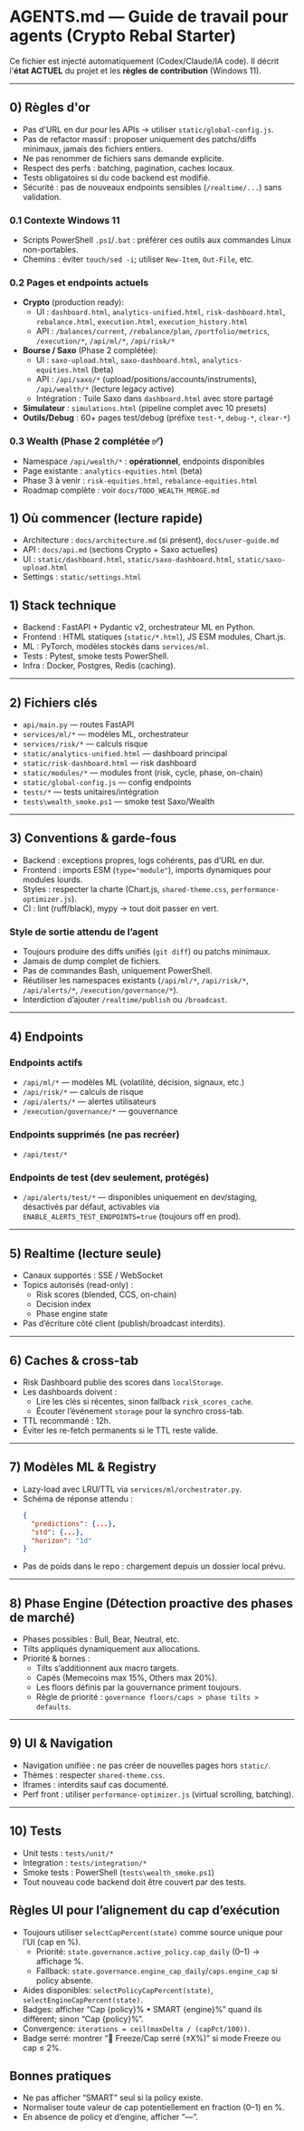 # AGENTS.md — Guide de travail pour agents (Crypto Rebal Starter)

Ce fichier est injecté automatiquement (Codex/Claude/IA code).
Il décrit l'**état ACTUEL** du projet et les **règles de contribution** (Windows 11).

---

## 0) Règles d'or
- Pas d'URL en dur pour les APIs → utiliser `static/global-config.js`.
- Pas de refactor massif : proposer uniquement des patchs/diffs minimaux, jamais des fichiers entiers.
- Ne pas renommer de fichiers sans demande explicite.
- Respect des perfs : batching, pagination, caches locaux.
- Tests obligatoires si du code backend est modifié.
- Sécurité : pas de nouveaux endpoints sensibles (`/realtime/...`) sans validation.

### 0.1 Contexte Windows 11
- Scripts PowerShell `.ps1`/`.bat` : préférer ces outils aux commandes Linux non-portables.
- Chemins : éviter `touch/sed -i`; utiliser `New-Item`, `Out-File`, etc.

### 0.2 Pages et endpoints **actuels**
- **Crypto** (production ready):
  - UI : `dashboard.html`, `analytics-unified.html`, `risk-dashboard.html`, `rebalance.html`, `execution.html`, `execution_history.html`
  - API : `/balances/current`, `/rebalance/plan`, `/portfolio/metrics`, `/execution/*`, `/api/ml/*`, `/api/risk/*`
- **Bourse / Saxo** (Phase 2 complétée):
  - UI : `saxo-upload.html`, `saxo-dashboard.html`, `analytics-equities.html` (beta)
  - API : `/api/saxo/*` (upload/positions/accounts/instruments), `/api/wealth/*` (lecture legacy active)
  - Intégration : Tuile Saxo dans `dashboard.html` avec store partagé
- **Simulateur** : `simulations.html` (pipeline complet avec 10 presets)
- **Outils/Debug** : 60+ pages test/debug (préfixe `test-*`, `debug-*`, `clear-*`)

### 0.3 Wealth (Phase 2 complétée ✅)
- Namespace `/api/wealth/*` : **opérationnel**, endpoints disponibles
- Page existante : `analytics-equities.html` (beta)
- Phase 3 à venir : `risk-equities.html`, `rebalance-equities.html`
- Roadmap complète : voir `docs/TODO_WEALTH_MERGE.md`

## 1) Où commencer (lecture rapide)
- Architecture : `docs/architecture.md` (si présent), `docs/user-guide.md`
- API : `docs/api.md` (sections Crypto + Saxo actuelles)
- UI : `static/dashboard.html`, `static/saxo-dashboard.html`, `static/saxo-upload.html`
- Settings : `static/settings.html`

## 1) Stack technique

- Backend : FastAPI + Pydantic v2, orchestrateur ML en Python.
- Frontend : HTML statiques (`static/*.html`), JS ESM modules, Chart.js.
- ML : PyTorch, modèles stockés dans `services/ml`.
- Tests : Pytest, smoke tests PowerShell.
- Infra : Docker, Postgres, Redis (caching).

---

## 2) Fichiers clés

- `api/main.py` — routes FastAPI
- `services/ml/*` — modèles ML, orchestrateur
- `services/risk/*` — calculs risque
- `static/analytics-unified.html` — dashboard principal
- `static/risk-dashboard.html` — risk dashboard
- `static/modules/*` — modules front (risk, cycle, phase, on-chain)
- `static/global-config.js` — config endpoints
- `tests/*` — tests unitaires/intégration
- `tests\wealth_smoke.ps1` — smoke test Saxo/Wealth

---

## 3) Conventions & garde-fous

- Backend : exceptions propres, logs cohérents, pas d’URL en dur.
- Frontend : imports ESM (`type="module"`), imports dynamiques pour modules lourds.
- Styles : respecter la charte (Chart.js, `shared-theme.css`, `performance-optimizer.js`).
- CI : lint (ruff/black), mypy → tout doit passer en vert.

### Style de sortie attendu de l’agent
- Toujours produire des diffs unifiés (`git diff`) ou patchs minimaux.
- Jamais de dump complet de fichiers.
- Pas de commandes Bash, uniquement PowerShell.
- Réutiliser les namespaces existants (`/api/ml/*`, `/api/risk/*`, `/api/alerts/*`, `/execution/governance/*`).
- Interdiction d’ajouter `/realtime/publish` ou `/broadcast`.

---

## 4) Endpoints

### Endpoints actifs
- `/api/ml/*` — modèles ML (volatilité, décision, signaux, etc.)
- `/api/risk/*` — calculs de risque
- `/api/alerts/*` — alertes utilisateurs
- `/execution/governance/*` — gouvernance

### Endpoints supprimés (ne pas recréer)
- `/api/test/*`

### Endpoints de test (dev seulement, protégés)
- `/api/alerts/test/*` — disponibles uniquement en dev/staging, désactivés par défaut, activables via `ENABLE_ALERTS_TEST_ENDPOINTS=true` (toujours off en prod).

---

## 5) Realtime (lecture seule)

- Canaux supportés : SSE / WebSocket
- Topics autorisés (read-only) :
  - Risk scores (blended, CCS, on-chain)
  - Decision index
  - Phase engine state
- Pas d’écriture côté client (publish/broadcast interdits).

---

## 6) Caches & cross-tab

- Risk Dashboard publie des scores dans `localStorage`.
- Les dashboards doivent :
  - Lire les clés si récentes, sinon fallback `risk_scores_cache`.
  - Écouter l’événement `storage` pour la synchro cross-tab.
- TTL recommandé : 12h.
- Éviter les re-fetch permanents si le TTL reste valide.

---

## 7) Modèles ML & Registry

- Lazy-load avec LRU/TTL via `services/ml/orchestrator.py`.
- Schéma de réponse attendu :
  ```json
  {
    "predictions": {...},
    "std": {...},
    "horizon": "1d"
  }
  ```
- Pas de poids dans le repo : chargement depuis un dossier local prévu.

---

## 8) Phase Engine (Détection proactive des phases de marché)

- Phases possibles : Bull, Bear, Neutral, etc.
- Tilts appliqués dynamiquement aux allocations.
- Priorité & bornes :
  - Tilts s’additionnent aux macro targets.
  - Capés (Memecoins max 15%, Others max 20%).
  - Les floors définis par la gouvernance priment toujours.
  - Règle de priorité : `governance floors/caps > phase tilts > defaults`.

---

## 9) UI & Navigation

- Navigation unifiée : ne pas créer de nouvelles pages hors `static/`.
- Thèmes : respecter `shared-theme.css`.
- Iframes : interdits sauf cas documenté.
- Perf front : utiliser `performance-optimizer.js` (virtual scrolling, batching).

---

## 10) Tests

- Unit tests : `tests/unit/*`
- Integration : `tests/integration/*`
- Smoke tests : PowerShell (`tests\wealth_smoke.ps1`)
- Tout nouveau code backend doit être couvert par des tests.

## Règles UI pour l’alignement du cap d’exécution

- Toujours utiliser `selectCapPercent(state)` comme source unique pour l’UI (cap en %).
  - Priorité: `state.governance.active_policy.cap_daily` (0–1) → affichage %.
  - Fallback: `state.governance.engine_cap_daily`/`caps.engine_cap` si policy absente.
- Aides disponibles: `selectPolicyCapPercent(state)`, `selectEngineCapPercent(state)`.
- Badges: afficher “Cap {policy}% • SMART {engine}%” quand ils diffèrent; sinon “Cap {policy}%”.
- Convergence: `iterations = ceil(maxDelta / (capPct/100))`.
- Badge serré: montrer “🧊 Freeze/Cap serré (±X%)” si mode Freeze ou cap ≤ 2%.

## Bonnes pratiques

- Ne pas afficher “SMART” seul si la policy existe.
- Normaliser toute valeur de cap potentiellement en fraction (0–1) en %.
- En absence de policy et d’engine, afficher “—”.
